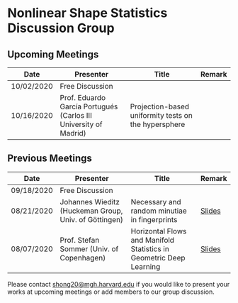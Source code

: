 # Nonlinear Shape Statistics Discussion Group

Upcoming Meetings
-----------------

| Date                   | Presenter                                   | Title                                                               | Remark |
|------------------------|---------------------------------------------|---------------------------------------------------------------------|--------|
| 10/02/2020             | Free Discussion |                        |         |
| 10/16/2020             | Prof. Eduardo García Portugués (Carlos III University of Madrid) | Projection-based uniformity tests on the hypersphere  |       |


Previous Meetings
-----------------
| Date                   | Presenter                                   | Title                                                               | Remark |
|------------------------|---------------------------------------------|---------------------------------------------------------------------|--------|
| 09/18/2020             | Free Discussion |                        |         |
| 08/21/2020             | Johannes Wieditz (Huckeman Group, Univ. of Göttingen) | Necessary and random minutiae in fingerprints                       | [Slides](Talk_21_08_2020_Wieditz.pdf)        |
| 08/07/2020             | Prof. Stefan Sommer (Univ. of Copenhagen)   | Horizontal Flows and Manifold Statistics in Geometric Deep Learning |[Slides](https://slides.com/stefansommer/horizontal-flows-manifold-stochastics-geometric-deep-learning)|




Please contact shong20@mgh.harvard.edu if you would like to present your works at upcoming meetings or add members to our group discussion. 

